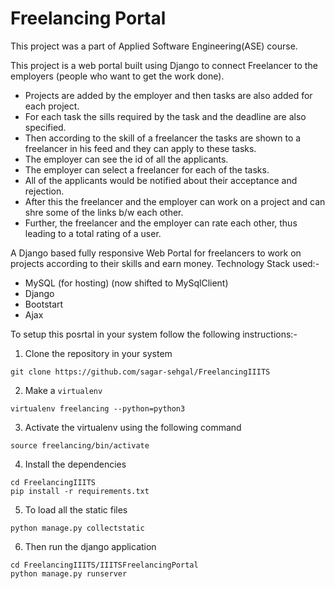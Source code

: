 # Freelancing Portal

This project was a part of Applied Software Engineering(ASE) course.

This project is a web portal built using Django to connect Freelancer to the
employers (people who want to get the work done). 
- Projects are added by the employer and then tasks are also added for each project. 
- For each task the sills required by the task and the deadline are also specified.
- Then according to the skill of a freelancer the tasks are shown to a freelancer in his feed and they can apply to these tasks.
- The employer can see the id of all the applicants.
- The employer can select a freelancer for each of the tasks.
- All of the applicants would be notified about their acceptance and rejection. 
- After this the freelancer and the employer can work on a project and can shre some of the links b/w each other. 
- Further, the freelancer and the employer can rate each other, thus leading to a total rating of a user.

A Django based fully responsive Web Portal for freelancers to work on projects according to their skills and earn money. Technology Stack used:- 
- MySQL (for hosting) (now shifted to MySqlClient) 
- Django
- Bootstart
- Ajax

To setup this posrtal in your system follow the following instructions:-
1. Clone the repository in your system
```
git clone https://github.com/sagar-sehgal/FreelancingIIITS
```

2. Make a `virtualenv`
```
virtualenv freelancing --python=python3
```

3. Activate the virtualenv using the following command
```
source freelancing/bin/activate
```

4. Install the dependencies 
```
cd FreelancingIIITS
pip install -r requirements.txt
```

5. To load all the static files
```
python manage.py collectstatic
```
6. Then run the django application
```
cd FreelancingIIITS/IIITSFreelancingPortal
python manage.py runserver
```





